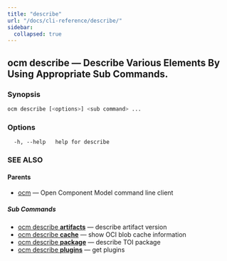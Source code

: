```yaml
---
title: "describe"
url: "/docs/cli-reference/describe/"
sidebar:
  collapsed: true
---
```


## ocm describe &mdash; Describe Various Elements By Using Appropriate Sub Commands.

### Synopsis

```bash
ocm describe [<options>] <sub command> ...
```

### Options

```text
  -h, --help   help for describe
```

### SEE ALSO

#### Parents

* [ocm](ocm.md)	 &mdash; Open Component Model command line client


##### Sub Commands

* [ocm describe <b>artifacts</b>](ocm_describe_artifacts.md)	 &mdash; describe artifact version
* [ocm describe <b>cache</b>](ocm_describe_cache.md)	 &mdash; show OCI blob cache information
* [ocm describe <b>package</b>](ocm_describe_package.md)	 &mdash; describe TOI package
* [ocm describe <b>plugins</b>](ocm_describe_plugins.md)	 &mdash; get plugins

